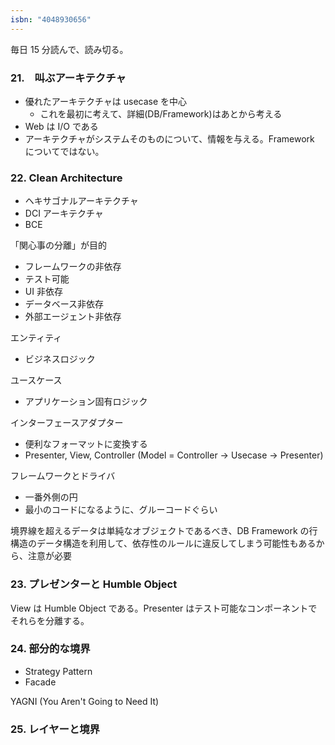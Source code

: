 ```yaml
---
isbn: "4048930656"
---
```


毎日 15 分読んで、読み切る。

### 21.　叫ぶアーキテクチャ

- 優れたアーキテクチャは usecase を中心
  - これを最初に考えて、詳細(DB/Framework)はあとから考える
- Web は I/O である
- アーキテクチャがシステムそのものについて、情報を与える。Framework についてではない。

### 22. Clean Architecture

- ヘキサゴナルアーキテクチャ
- DCI アーキテクチャ
- BCE

「関心事の分離」が目的

- フレームワークの非依存
- テスト可能
- UI 非依存
- データベース非依存
- 外部エージェント非依存

エンティティ

- ビジネスロジック

ユースケース

- アプリケーション固有ロジック

インターフェースアダプター

- 便利なフォーマットに変換する
- Presenter, View, Controller (Model = Controller -> Usecase -> Presenter)

フレームワークとドライバ

- 一番外側の円
- 最小のコードになるように、グルーコードぐらい

境界線を超えるデータは単純なオブジェクトであるべき、DB Framework の行構造のデータ構造を利用して、依存性のルールに違反してしまう可能性もあるから、注意が必要

### 23. プレゼンターと Humble Object

View は Humble Object である。Presenter はテスト可能なコンポーネントでそれらを分離する。

### 24. 部分的な境界

- Strategy Pattern
- Facade

YAGNI (You Aren't Going to Need It)

### 25. レイヤーと境界
